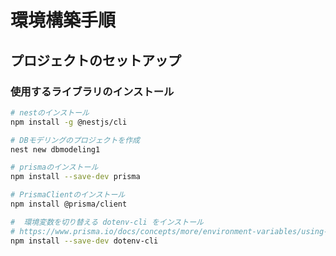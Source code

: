 # 環境構築手順

## プロジェクトのセットアップ

### 使用するライブラリのインストール

```bash
# nestのインストール
npm install -g @nestjs/cli

# DBモデリングのプロジェクトを作成
nest new dbmodeling1

# prismaのインストール
npm install --save-dev prisma

# PrismaClientのインストール
npm install @prisma/client

#  環境変数を切り替える dotenv-cli をインストール
# https://www.prisma.io/docs/concepts/more/environment-variables/using-multiple-env-files
npm install --save-dev dotenv-cli
```
